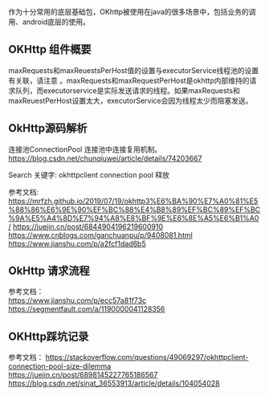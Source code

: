 
作为十分常用的底层基础包，OKhttp被使用在java的很多场景中，包括业务的调用、android底层的使用。

## OKHttp 组件概要


maxRequests和maxReuestsPerHost值的设置与executorService线程池的设置有关联，请注意      。maxRequests和maxRequestPerHost是okhttp内部维持的请求队列，而executorservice是实际发送请求的线程。如果maxRequests和maxReuestPerHost设置太大，executorService会因为线程太少而阻塞发送。

## OkHttp源码解析


连接池ConnectionPool
    连接池中连接复用机制。 https://blog.csdn.net/chunqiuwei/article/details/74203667

Search 关键字: okhttpclient connection pool 释放

参考文档:
https://mrfzh.github.io/2019/07/19/okhttp3%E6%BA%90%E7%A0%81%E5%88%86%E6%9E%90%EF%BC%88%E4%B8%89%EF%BC%89%EF%BC%9A%E5%A4%8D%E7%94%A8%E8%BF%9E%E6%8E%A5%E6%B1%A0/
https://juejin.cn/post/6844904196219600910
https://www.cnblogs.com/ganchuanpu/p/9408081.html
https://www.jianshu.com/p/a2fcf1dad6b5

## OkHttp 请求流程


参考文档：  
https://www.jianshu.com/p/ecc57a81f73c
https://segmentfault.com/a/1190000041128356


## OKHttp踩坑记录

参考文档：
https://stackoverflow.com/questions/49069297/okhttpclient-connection-pool-size-dilemma
https://juejin.cn/post/6898145227765186567
https://blog.csdn.net/sinat_36553913/article/details/104054028